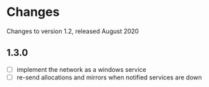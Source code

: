 # Changes

Changes to version 1.2, released August 2020

## 1.3.0

- [ ] implement the network as a windows service
- [ ] re-send allocations and mirrors when notified services are down